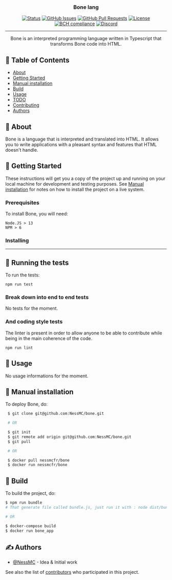 <!-- <p align="center">
  <a href="" rel="noopener">
 <img width=200px height=200px src="assets/logo.png" alt="Project logo"></a>
</p> -->

<h3 align="center">Bone lang</h3>

<div align="center">

[![Status](https://img.shields.io/badge/status-active-success.svg)]()
[![GitHub Issues](https://img.shields.io/github/issues/NessMC/bone.svg)](https://github.com/NessMC/bone/issues)
[![GitHub Pull Requests](https://img.shields.io/github/issues-pr/NessMC/bone.svg)](https://github.com/NessMC/bone/pulls)
[![License](https://img.shields.io/badge/license-Creative%20commons-blue.svg)](/LICENSE)
[![BCH compliance](https://bettercodehub.com/edge/badge/NessMC/bone?branch=master)](https://bettercodehub.com/)
[![Discord](https://discordapp.com/api/guilds/738827425043185717/widget.png?style=shield)]()
 
</div>

---

<p align="center"> 
    Bone is an interpreted programming language written in Typescript that transforms Bone code into HTML.
    <br> 
</p>

## 📝 Table of Contents

-   [About](#about)
-   [Getting Started](#getting_started)
-   [Manual installation](#manual)
-   [Build](#build)
-   [Usage](#usage)
-   [TODO](./TODO.md)
-   [Contributing](./CONTRIBUTING.md)
-   [Authors](#authors)

## 🧐 About <a name = "about"></a>

Bone is a language that is interpreted and translated into HTML. It allows you to write applications with a pleasant syntax and features that HTML doesn't handle.

## 🏁 Getting Started <a name = "getting_started"></a>

These instructions will get you a copy of the project up and running on your
local machine for development and testing purposes. See
[Manual installation](#manual) for notes on how to install the project on a live
system.

### Prerequisites

To install Bone, you will need:

```
Node.JS > 13
NPM > 6
```

### Installing

---

## 🔧 Running the tests <a name = "tests"></a>

To run the tests:

```
npm run test
```

### Break down into end to end tests

No tests for the moment.

### And coding style tests

The linter is present in order to allow anyone to be able to contribute while
being in the main coherence of the code.

```
npm run lint
```

## 🎈 Usage <a name="usage"></a>

No usage informations for the moment.

## 🚀 Manual installation <a name = "manual"></a>

To deploy Bone, do:

```bash
 $ git clone git@github.com:NessMC/bone.git

 # OR

 $ git init
 $ git remote add origin git@github.com:NessMC/bone.git
 $ git pull

 # OR

 $ docker pull nessmcfr/bone
 $ docker run nessmcfr/bone
```

## 🚀 Build <a name = "build"></a>

To build the project, do:

```bash
$ npm run bundle 
# That generate file called bundle.js, just run it with : node dist/bundle.js

# OR

$ docker-compose build
$ docker run bone_app

```

## ✍️ Authors <a name = "authors"></a>

-   [@NessMC](https://github.com/NessMC) - Idea & Initial work

See also the list of
[contributors](https://github.com/NessMC/bone/contributors) who
participated in this project.
